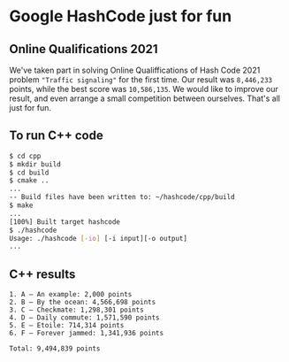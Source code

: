# Google HashCode just for fun

## Online Qualifications 2021

We've taken part in solving Online Qualiffications of Hash Code 2021 problem `"Traffic signaling"` for the first time. Our result was `8,446,233` points, while the best score was `10,586,135`. We would like to improve our result, and even arrange a small competition between ourselves. That's all just for fun.

## To run C++ code

```bash
$ cd cpp
$ mkdir build
$ cd build
$ cmake ..
...
-- Build files have been written to: ~/hashcode/cpp/build
$ make
...
[100%] Built target hashcode
$ ./hashcode
Usage: ./hashcode [-io] [-i input][-o output]
...
```

## C++ results

    1. A – An example: 2,000 points
    2. B – By the ocean: 4,566,698 points
    3. C – Checkmate: 1,298,301 points
    4. D – Daily commute: 1,571,590 points
    5. E – Etoile: 714,314 points
    6. F – Forever jammed: 1,341,936 points

    Total: 9,494,839 points